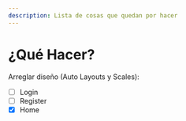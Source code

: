 ```yaml
---
description: Lista de cosas que quedan por hacer
---
```


# ¿Qué Hacer?

Arreglar diseño (Auto Layouts y Scales):

* [ ] Login
* [ ] Register
* [x] Home
